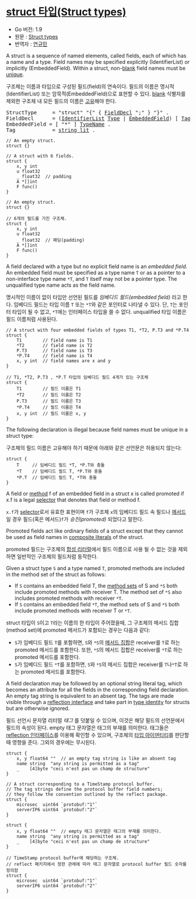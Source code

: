 # [struct 타입(Struct types)](#struct-types)

* Go 버전: 1.9
* 원문 : [Struct types](https://golang.org/ref/spec#Struct_types)
* 번역자 : [연규민](@voidsatisfaction)

A struct is a sequence of named elements, called fields, each of which has a name and a type. Field names may be specified explicitly (IdentifierList) or implicitly (EmbeddedField). Within a struct, non-[blank](/Declarations%20and%20scope/blank_identifier.html) field names must be [unique](/Declarations%20and%20scope/uniqueness_of_identifiers.html).

구조체는 이름과 타입으로 구성된 필드(field)의 연속이다. 필드의 이름은 명시적(IdentifierList) 또는 암묵적(EmbeddedField)으로 표현할 수 있다. [blank](/Declarations%20and%20scope/blank_identifier.html) 식별자를 제외한 구조체 내 모든 필드의 이름은 [고유](/Declarations%20and%20scope/uniqueness_of_identifiers.html)해야 한다.

<pre>
<a id="StructType">StructType</a>     = "struct" "{" { <a href="#FieldDecl">FieldDecl</a> ";" } "}" .
<a id="FieldDecl">FieldDecl</a>      = (<a href="/Declarations%20and%20scope/constant_declarations.html#IdentifierList">IdentifierList</a> <a href="/Types/#Type">Type</a> | <a href="#EmbeddedField">EmbeddedField</a>) [ <a href="#Tag">Tag</a> ] .
<a id="EmbeddedField">EmbeddedField</a> = [ "*" ] <a href="/Types/#TypeName">TypeName</a> .
<a id="Tag">Tag</a>            = <a href="/Lexical%20elements/string_literals.html#string_lit">string_lit</a> .
</pre>

```
// An empty struct.
struct {}

// A struct with 6 fields.
struct {
	x, y int
	u float32
	_ float32  // padding
	A *[]int
	F func()
}
```

```
// An empty struct.
struct {}

// 6개의 필드를 가진 구조체.
struct {
	x, y int
	u float32
	_ float32  // 패딩(padding)
	A *[]int
	F func()
}
```

A field declared with a type but no explicit field name is an *embedded field*. An embedded field must be specified as a type name `T` or as a pointer to a non-interface type name `*T`, and `T` itself may not be a pointer type. The unqualified type name acts as the field name.

명시적인 이름이 없이 타입만 선언된 필드를 *임베디드 필드(embedded field)* 라고 한다. 임베디드 필드는 타입 이름 `T` 또는 `*T`와 같은 포인터로 나타낼 수 있다. 단, `T`는 포인터 타입이 될 수 없고, `*T`에는 인터페이스 타입을 쓸 수 없다. unqualified 타입 이름은 필드 이름처럼 사용된다.

```
// A struct with four embedded fields of types T1, *T2, P.T3 and *P.T4
struct {
	T1        // field name is T1
	*T2       // field name is T2
	P.T3      // field name is T3
	*P.T4     // field name is T4
	x, y int  // field names are x and y
}
```

```
// T1, *T2, P.T3 , *P.T 타입의 임베디드 필드 4개가 있는 구조체
struct {
	T1        // 필드 이름은 T1
	*T2       // 필드 이름은 T2
	P.T3      // 필드 이름은 T3
	*P.T4     // 필드 이름은 T4
	x, y int  // 필드 이름은 x, y
}
```

The following declaration is illegal because field names must be unique in a struct type:

구조체의 필드 이름은 고유해야 하기 때문에 아래와 같은 선언문은 허용되지 않는다:

```
struct {
	T     // 임베디드 필드 *T, *P.T와 충돌
	*T    // 임베디드 필드 T, *P.T와 충돌
	*P.T  // 임베디드 필드 T, *T와 충돌
}
```

A field or [method](/Declarations%20and%20scope/method_declarations.html) f of an embedded field in a struct x is called promoted if x.f is a legal [selector](/Expressions/selectors.html) that denotes that field or method f.

`x.f`가 [selector](/Expressions/selectors.html)로서 유효한 표현이며 `f`가 구조체 `x`의 임베디드 필드 속 필드나 [메서드](/Declarations%20and%20scope/method_declarations.html)일 경우 필드(혹은 메서드)`f`가 *승진(promoted)* 되었다고 말한다.

Promoted fields act like ordinary fields of a struct except that they cannot be used as field names in [composite literals](/Expressions/composite_literals.html) of the struct.

promoted 필드는 구조체의 [합성 리터럴](/Expressions/composite_literals.html)에서 필드 이름으로 사용 될 수 없는 것을 제외하면 일반적인 구조체의 필드처럼 동작한다.

Given a struct type `S` and a type named `T`, promoted methods are included in the method set of the struct as follows:

  * If `S` contains an embedded field T, the [method sets](/Types/method_sets.html) of S and `*S` both include promoted methods with receiver T. The method set of `*S` also includes promoted methods with receiver `*T`.
  * If `S` contains an embedded field `*T`, the method sets of S and `*S` both include promoted methods with receiver T or `*T`.

struct 타입이 `S`이고 `T`라는 이름의 한 타입이 주어졌을때, 그 구조체의 메서드 집합(method set)에 promoted 메서드가 포함되는 경우는 다음과 같다:

  * `S`가 임베디드 필드 `T`를 포함하면, `S`와 `*S`의 [메서드 집합](/Types/method_sets.html)은 receiver를 `T`로 하는 promoted 메서드를 포함한다. 또한, `*S`의 메서드 집합은 receiver를 `*T`로 하는 promoted 메서드를 포함한다.
  * `S`가 임베디드 필드 `*T`를 포함하면, `S`와 `*S`의 메서드 집합은 receiver를 `T`나`*T`로 하는 promoted 메서드를 포함한다.

A field declaration may be followed by an optional string literal tag, which becomes an attribute for all the fields in the corresponding field declaration. An empty tag string is equivalent to an absent tag. The tags are made visible through a [reflection interface](https://golang.org/pkg/reflect/#StructTag) and take part in [type identity](/Properties%20of%20types%20and%20values/type_identity.html) for structs but are otherwise ignored.

필드 선언시 문자열 리터럴 *태그* 를 덧붙일 수 있으며, 이것은 해당 필드의 선언문에서 필드의 속성이 된다. empty 태그 문자열은 태그의 부재를 의미한다. 태그들은 [reflection 인터페이스](https://golang.org/pkg/reflect/#StructTag)를 이용해 확인할 수 있으며, 구조체의 [타입 아이덴티티](/Properties%20of%20types%20and%20values/type_identity.html)를 판단할 때 영향을 준다. 그외의 경우에는 무시된다.

```
struct {
	x, y float64 ""  // an empty tag string is like an absent tag
	name string  "any string is permitted as a tag"
	_    [4]byte "ceci n'est pas un champ de structure"
}

// A struct corresponding to a TimeStamp protocol buffer.
// The tag strings define the protocol buffer field numbers;
// they follow the convention outlined by the reflect package.
struct {
	microsec  uint64 `protobuf:"1"`
	serverIP6 uint64 `protobuf:"2"`
}
```

```
struct {
	x, y float64 ""  // empty 태그 문자열은 태그의 부재를 의미한다.
	name string  "any string is permitted as a tag"
	_    [4]byte "ceci n'est pas un champ de structure"
}

// TimeStamp protocol buffer에 해당하는 구조체.
// reflect 패키지에서 정한 관례에 따라 태그 문자열로 protocol buffer 필드 숫자를 정의함
struct {
	microsec  uint64 `protobuf:"1"`
	serverIP6 uint64 `protobuf:"2"`
}
```
